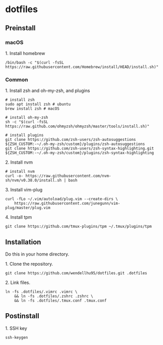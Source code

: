 # dotfiles

## Preinstall

### macOS

1\. Install homebrew

```shell
/bin/bash -c "$(curl -fsSL https://raw.githubusercontent.com/Homebrew/install/HEAD/install.sh)"
```

### Common

1\. Install zsh and oh-my-zsh, and plugins

```shell
# install zsh
sudo apt install zsh # ubuntu
brew install zsh # macOS

# install oh-my-zsh
sh -c "$(curl -fsSL https://raw.github.com/ohmyzsh/ohmyzsh/master/tools/install.sh)"

# install plugins
git clone https://github.com/zsh-users/zsh-autosuggestions ${ZSH_CUSTOM:-~/.oh-my-zsh/custom}/plugins/zsh-autosuggestions
git clone https://github.com/zsh-users/zsh-syntax-highlighting.git ${ZSH_CUSTOM:-~/.oh-my-zsh/custom}/plugins/zsh-syntax-highlighting
```

2\. Install nvm

```
# install nvm
curl -o- https://raw.githubusercontent.com/nvm-sh/nvm/v0.38.0/install.sh | bash
```

3\. Install vim-plug

```shell
curl -fLo ~/.vim/autoload/plug.vim --create-dirs \
    https://raw.githubusercontent.com/junegunn/vim-plug/master/plug.vim
```

4\. Install tpm

```shell
git clone https://github.com/tmux-plugins/tpm ~/.tmux/plugins/tpm
```

## Installation

Do this in your home directory.

1\. Clone the repository.

```shell
git clone https://github.com/wendellhu95/dotfiles.git .dotfiles
```

2\. Link files.

```shell
ln -fs .dotfiles/.vimrc .vimrc \
	&& ln -fs .dotfiles/.zshrc .zshrc \
	&& ln -fs .dotfiles/.tmux.conf .tmux.conf
```

## Postinstall

1\. SSH key

```shell
ssh-keygen
```
